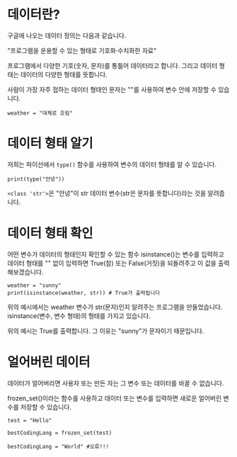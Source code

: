# 데이터란?
구글에 나오는 데이터 정의는 다음과 같습니다.

"프로그램을 운용할 수 있는 형태로 기호화·수치화한 자료"

프로그램에서 다양한 기호(숫자, 문자)를 통틀어 데이터라고 합니다. 그리고 데이터 형태는 데이터의 다양한 형태를 뜻합니다.

사람이 가장 자주 접하는 데이터 형태인 문자는 ""를 사용하여 변수 안에 저장할 수 있습니다.

```
weather = "대체로 흐림"
```

# 데이터 형태 알기
저희는 파이선에서 `type()` 함수를 사용하여 변수의 데이터 형태를 알 수 있습니다.

```
print(type("안녕"))
```

`<class 'str'>`은 "안녕"이 str 데이터 변수(str은 문자를 뜻합니다)라는 것을 알려줍니다.

# 데이터 형태 확인
어떤 변수가 데이터의 형태인지 확인할 수 있는 함수 isinstance()는 변수를 입력하고 데이터 형태를 "" 없이 입력하면 True(참) 또는 False(거짓)을 되돌려주고 이 값을 출력해보겠습니다.

```
weather = "sunny"
print(isinstance(weather, str)) # True가 출력됩니다
```

위의 예시에서는 weather 변수가 str(문자)인지 알려주는 프로그램을 만들었습니다. isinstance(변수, 변수 형태)의 형태를 가지고 있습니다.

위의 예시는 True를 출력합니다. 그 이유는 "sunny"가 문자이기 때문입니다.

# 얼어버린 데이터
데이터가 얼어버리면 사용자 또는 만든 자는 그 변수 또는 데이터를 바꿀 수 없습니다.

frozen_set()이라는 함수를 사용하고 데이터 또는 변수를 입력하면 새로운 얼어버린 변수를 저장할 수 있습니다.

```
test = "Hello"

bestCodingLang = frozen_set(test)

bestCodingLang = "World" #오류!!!
```
